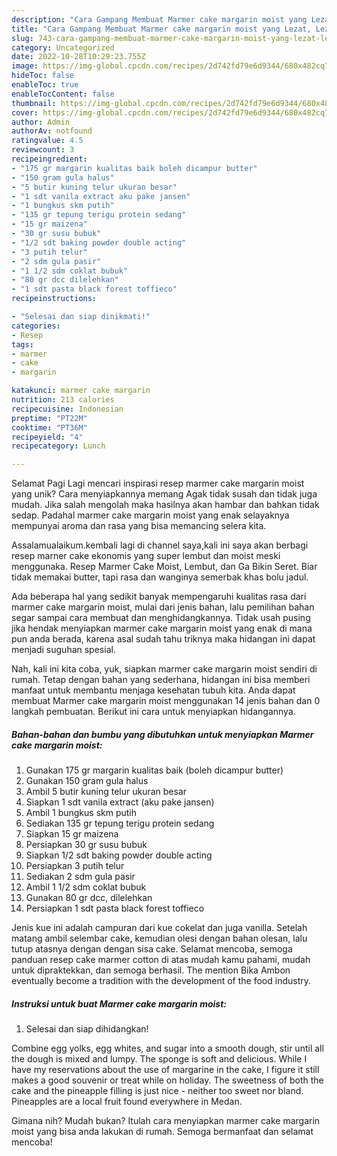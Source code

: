 ```yaml
---
description: "Cara Gampang Membuat Marmer cake margarin moist yang Lezat, Lezat"
title: "Cara Gampang Membuat Marmer cake margarin moist yang Lezat, Lezat"
slug: 743-cara-gampang-membuat-marmer-cake-margarin-moist-yang-lezat-lezat
category: Uncategorized
date: 2022-10-28T10:29:23.755Z
image: https://img-global.cpcdn.com/recipes/2d742fd79e6d9344/680x482cq70/marmer-cake-margarin-moist-foto-resep-utama.jpg
hideToc: false
enableToc: true
enableTocContent: false
thumbnail: https://img-global.cpcdn.com/recipes/2d742fd79e6d9344/680x482cq70/marmer-cake-margarin-moist-foto-resep-utama.jpg
cover: https://img-global.cpcdn.com/recipes/2d742fd79e6d9344/680x482cq70/marmer-cake-margarin-moist-foto-resep-utama.jpg
author: Admin
authorAv: notfound
ratingvalue: 4.5
reviewcount: 3
recipeingredient:
- "175 gr margarin kualitas baik boleh dicampur butter"
- "150 gram gula halus"
- "5 butir kuning telur ukuran besar"
- "1 sdt vanila extract aku pake jansen"
- "1 bungkus skm putih"
- "135 gr tepung terigu protein sedang"
- "15 gr maizena"
- "30 gr susu bubuk"
- "1/2 sdt baking powder double acting"
- "3 putih telur"
- "2 sdm gula pasir"
- "1 1/2 sdm coklat bubuk"
- "80 gr dcc dilelehkan"
- "1 sdt pasta black forest toffieco"
recipeinstructions:

- "Selesai dan siap dinikmati!"
categories:
- Resep
tags:
- marmer
- cake
- margarin

katakunci: marmer cake margarin 
nutrition: 213 calories
recipecuisine: Indonesian
preptime: "PT22M"
cooktime: "PT36M"
recipeyield: "4"
recipecategory: Lunch

---
```



Selamat Pagi Lagi mencari inspirasi resep marmer cake margarin moist yang unik? Cara menyiapkannya memang Agak tidak susah dan tidak juga mudah. Jika salah mengolah maka hasilnya akan hambar dan bahkan tidak sedap. Padahal marmer cake margarin moist yang enak selayaknya mempunyai aroma dan rasa yang bisa memancing selera kita.


Assalamualaikum.kembali lagi di channel saya,kali ini saya akan berbagi resep marner cake ekonomis yang super lembut dan moist meski menggunaka. Resep Marmer Cake Moist, Lembut, dan Ga Bikin Seret. Biar tidak memakai butter, tapi rasa dan wanginya semerbak khas bolu jadul.

Ada beberapa hal yang sedikit banyak mempengaruhi kualitas rasa dari marmer cake margarin moist, mulai dari jenis bahan, lalu pemilihan bahan segar sampai cara membuat dan menghidangkannya. Tidak usah pusing jika hendak menyiapkan marmer cake margarin moist yang enak di mana pun anda berada, karena asal sudah tahu triknya maka hidangan ini dapat menjadi suguhan spesial.


Nah, kali ini kita coba, yuk, siapkan marmer cake margarin moist sendiri di rumah. Tetap dengan bahan yang sederhana, hidangan ini bisa memberi manfaat untuk membantu menjaga kesehatan tubuh kita. Anda dapat membuat Marmer cake margarin moist menggunakan 14 jenis bahan dan 0 langkah pembuatan. Berikut ini cara untuk menyiapkan hidangannya.

<!--inarticleads1-->

##### Bahan-bahan dan bumbu yang dibutuhkan untuk menyiapkan Marmer cake margarin moist:

1. Gunakan 175 gr margarin kualitas baik (boleh dicampur butter)
1. Gunakan 150 gram gula halus
1. Ambil 5 butir kuning telur ukuran besar
1. Siapkan 1 sdt vanila extract (aku pake jansen)
1. Ambil 1 bungkus skm putih
1. Sediakan 135 gr tepung terigu protein sedang
1. Siapkan 15 gr maizena
1. Persiapkan 30 gr susu bubuk
1. Siapkan 1/2 sdt baking powder double acting
1. Persiapkan 3 putih telur
1. Sediakan 2 sdm gula pasir
1. Ambil 1 1/2 sdm coklat bubuk
1. Gunakan 80 gr dcc, dilelehkan
1. Persiapkan 1 sdt pasta black forest toffieco


Jenis kue ini adalah campuran dari kue cokelat dan juga vanilla. Setelah matang ambil selembar cake, kemudian olesi dengan bahan olesan, lalu tutup atasnya dengan dengan sisa cake. Selamat mencoba, semoga panduan resep cake marmer cotton di atas mudah kamu pahami, mudah untuk dipraktekkan, dan semoga berhasil. The mention Bika Ambon eventually become a tradition with the development of the food industry. 

<!--inarticleads2-->

##### Instruksi untuk buat Marmer cake margarin moist:


1. Selesai dan siap dihidangkan!

Combine egg yolks, egg whites, and sugar into a smooth dough, stir until all the dough is mixed and lumpy. The sponge is soft and delicious. While I have my reservations about the use of margarine in the cake, I figure it still makes a good souvenir or treat while on holiday. The sweetness of both the cake and the pineapple filling is just nice - neither too sweet nor bland. Pineapples are a local fruit found everywhere in Medan. 

Gimana nih? Mudah bukan? Itulah cara menyiapkan marmer cake margarin moist yang bisa anda lakukan di rumah. Semoga bermanfaat dan selamat mencoba!
